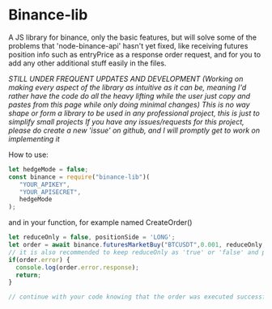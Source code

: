 # Binance-lib
 A JS library for binance, only the basic features, but will solve some of the problems that 'node-binance-api' hasn't yet fixed, like receiving futures position info such as entryPrice as a response order request, and for you to add any other additional stuff easily in the files.
 
 *STILL UNDER FREQUENT UPDATES AND DEVELOPMENT (Working on making every aspect of the library as intuitive as it can be, meaning I'd rather have the code do all the heavy lifting while the user just copy and pastes from this page while only doing minimal changes)*
 *This is no way shape or form a library to be used in any professional project, this is just to simplify small projects*
*If you have any issues/requests for this project, please do create a new 'issue' on github, and I will promptly get to work on implementing it*

 How to use:
```js
let hedgeMode = false;
const binance = require("binance-lib")(
   "YOUR_APIKEY",
   "YOUR_APISECRET",
   hedgeMode
);
```

and in your function, for example named CreateOrder()
```js
let reduceOnly = false, positionSide = 'LONG';
let order = await binance.futuresMarketBuy("BTCUSDT",0.001, reduceOnly, positionSide);  // you can also add a third argument as 'true', if you want it to be a reduceOnly order (order will be returned as an error if there was no position open on your account)
// it is also recommended to keep reduceOnly as 'true' or 'false' and positionSide as 'LONG' or 'SHORT' whether you are on side Buy or Sell (for hedgeMode users, because the program will automatically switch to hedgeMode for you if you forgot to specify it while loading the module)
if(order.error) {
  console.log(order.error.response);
  return;
}

// continue with your code knowing that the order was executed successfully
```

